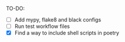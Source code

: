 TO-DO: 
- [ ] Add mypy, flake8 and black configs
- [ ] Run test workflow files
- [x] Find a way to include shell scripts in poetry
